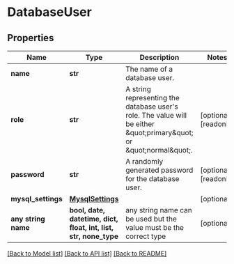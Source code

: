 # DatabaseUser


## Properties
Name | Type | Description | Notes
------------ | ------------- | ------------- | -------------
**name** | **str** | The name of a database user. | 
**role** | **str** | A string representing the database user&#39;s role. The value will be either \&quot;primary\&quot; or \&quot;normal\&quot;.  | [optional] [readonly] 
**password** | **str** | A randomly generated password for the database user. | [optional] [readonly] 
**mysql_settings** | [**MysqlSettings**](MysqlSettings.md) |  | [optional] 
**any string name** | **bool, date, datetime, dict, float, int, list, str, none_type** | any string name can be used but the value must be the correct type | [optional]

[[Back to Model list]](../README.md#documentation-for-models) [[Back to API list]](../README.md#documentation-for-api-endpoints) [[Back to README]](../README.md)


